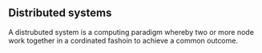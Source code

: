 ## Distributed systems


A distrubuted system is a computing paradigm whereby two or more node work together in a cordinated fashoin to achieve a common outcome.